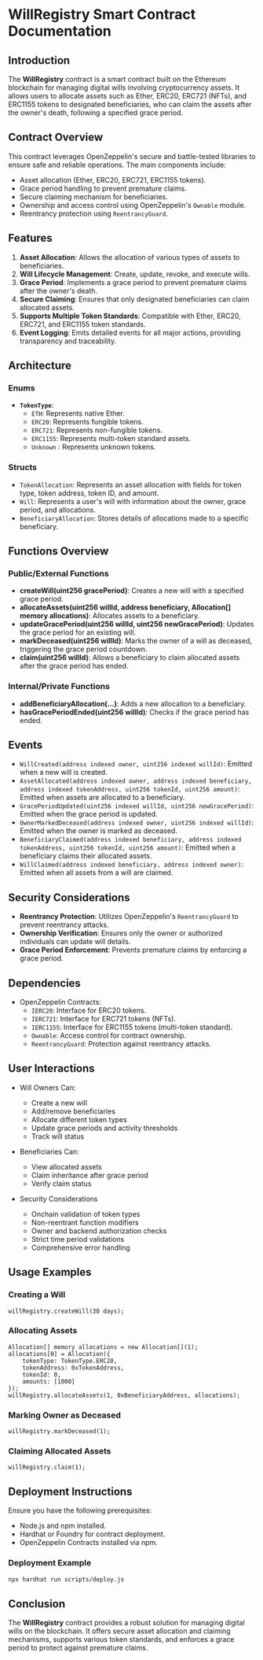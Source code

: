 
# WillRegistry Smart Contract Documentation

## Introduction
The **WillRegistry** contract is a smart contract built on the Ethereum blockchain for managing digital wills involving cryptocurrency assets. It allows users to allocate assets such as Ether, ERC20, ERC721 (NFTs), and ERC1155 tokens to designated beneficiaries, who can claim the assets after the owner's death, following a specified grace period.

## Contract Overview
This contract leverages OpenZeppelin's secure and battle-tested libraries to ensure safe and reliable operations. The main components include:
- Asset allocation (Ether, ERC20, ERC721, ERC1155 tokens).
- Grace period handling to prevent premature claims.
- Secure claiming mechanism for beneficiaries.
- Ownership and access control using OpenZeppelin's `Ownable` module.
- Reentrancy protection using `ReentrancyGuard`.

## Features
1. **Asset Allocation**: Allows the allocation of various types of assets to beneficiaries.
2. **Will Lifecycle Management**: Create, update, revoke, and execute wills.
3. **Grace Period**: Implements a grace period to prevent premature claims after the owner's death.
4. **Secure Claiming**: Ensures that only designated beneficiaries can claim allocated assets.
5. **Supports Multiple Token Standards**: Compatible with Ether, ERC20, ERC721, and ERC1155 token standards.
6. **Event Logging**: Emits detailed events for all major actions, providing transparency and traceability.

## Architecture
### Enums

- **`TokenType`**:
  - `ETH`: Represents native Ether.
  - `ERC20`: Represents fungible tokens.
  - `ERC721`: Represents non-fungible tokens.
  - `ERC1155`: Represents multi-token standard assets.
  - `Unknown` : Represents unknown tokens.

### Structs
- `TokenAllocation`: Represents an asset allocation with fields for token type, token address, token ID, and amount.
- `Will`: Represents a user's will with information about the owner, grace period, and allocations.
- `BeneficiaryAllocation`: Stores details of allocations made to a specific beneficiary.

## Functions Overview
### Public/External Functions
- **createWill(uint256 gracePeriod)**: Creates a new will with a specified grace period.
- **allocateAssets(uint256 willId, address beneficiary, Allocation[] memory allocations)**: Allocates assets to a beneficiary.
- **updateGracePeriod(uint256 willId, uint256 newGracePeriod)**: Updates the grace period for an existing will.
- **markDeceased(uint256 willId)**: Marks the owner of a will as deceased, triggering the grace period countdown.
- **claim(uint256 willId)**: Allows a beneficiary to claim allocated assets after the grace period has ended.

### Internal/Private Functions
- **addBeneficiaryAllocation(...)**: Adds a new allocation to a beneficiary.
- **hasGracePeriodEnded(uint256 willId)**: Checks if the grace period has ended.

## Events
- `WillCreated(address indexed owner, uint256 indexed willId)`: Emitted when a new will is created.
- `AssetAllocated(address indexed owner, address indexed beneficiary, address indexed tokenAddress, uint256 tokenId, uint256 amount)`: Emitted when assets are allocated to a beneficiary.
- `GracePeriodUpdated(uint256 indexed willId, uint256 newGracePeriod)`: Emitted when the grace period is updated.
- `OwnerMarkedDeceased(address indexed owner, uint256 indexed willId)`: Emitted when the owner is marked as deceased.
- `BeneficiaryClaimed(address indexed beneficiary, address indexed tokenAddress, uint256 tokenId, uint256 amount)`: Emitted when a beneficiary claims their allocated assets.
- `WillClaimed(address indexed beneficiary, address indexed owner)`: Emitted when all assets from a will are claimed.

## Security Considerations
- **Reentrancy Protection**: Utilizes OpenZeppelin's `ReentrancyGuard` to prevent reentrancy attacks.
- **Ownership Verification**: Ensures only the owner or authorized individuals can update will details.
- **Grace Period Enforcement**: Prevents premature claims by enforcing a grace period.

## Dependencies
- OpenZeppelin Contracts:
  - `IERC20`: Interface for ERC20 tokens.
  - `IERC721`: Interface for ERC721 tokens (NFTs).
  - `IERC1155`: Interface for ERC1155 tokens (multi-token standard).
  - `Ownable`: Access control for contract ownership.
  - `ReentrancyGuard`: Protection against reentrancy attacks.

## User Interactions
- Will Owners Can:

    - Create a new will
    - Add/remove beneficiaries
    - Allocate different token types
    - Update grace periods and activity thresholds
    - Track will status

- Beneficiaries Can:

    - View allocated assets
    - Claim inheritance after grace period
    - Verify claim status

- Security Considerations

    - Onchain validation of token types
    - Non-reentrant function modifiers
    - Owner and backend authorization checks
    - Strict time period validations
    - Comprehensive error handling

## Usage Examples
### Creating a Will
```solidity
willRegistry.createWill(30 days);
```

### Allocating Assets
```solidity
Allocation[] memory allocations = new Allocation[](1);
allocations[0] = Allocation({
    tokenType: TokenType.ERC20,
    tokenAddress: 0xTokenAddress,
    tokenId: 0,
    amounts: [1000]
});
willRegistry.allocateAssets(1, 0xBeneficiaryAddress, allocations);
```

### Marking Owner as Deceased
```solidity
willRegistry.markDeceased(1);
```

### Claiming Allocated Assets
```solidity
willRegistry.claim(1);
```

## Deployment Instructions
Ensure you have the following prerequisites:
- Node.js and npm installed.
- Hardhat or Foundry for contract deployment.
- OpenZeppelin Contracts installed via npm.

### Deployment Example
```bash
npx hardhat run scripts/deploy.js
```

## Conclusion
The **WillRegistry** contract provides a robust solution for managing digital wills on the blockchain. It offers secure asset allocation and claiming mechanisms, supports various token standards, and enforces a grace period to protect against premature claims.
